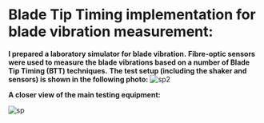 # Blade Tip Timing implementation for blade vibration measurement:
**I prepared a laboratory simulator for blade vibration.** 
**Fibre-optic sensors were used to measure the blade vibrations based on a number of Blade Tip Timing (BTT) techniques.** 
**The test setup (including the shaker and sensors) is shown in the following photo:**
![sp2](https://github.com/hajnayeb/BTT/assets/74108898/aa2dedc1-14de-4781-a4e8-7ea1d9875963)

**A closer view of the main testing equipment:**

![sp](https://github.com/hajnayeb/BTT/assets/74108898/bb6df86d-74bd-474f-88d2-8ff5d83776b2)
